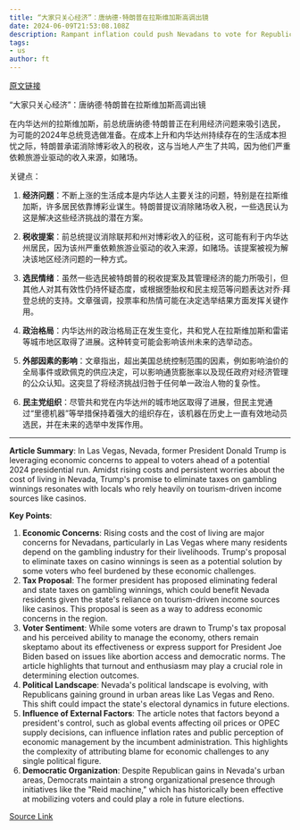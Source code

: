 ```yaml
---
title: “大家只关心经济”：唐纳德·特朗普在拉斯维加斯高调出镜
date: 2024-06-09T21:53:08.108Z
description: Rampant inflation could push Nevadans to vote for Republican president for first time in 20 years
tags: 
- us
author: ft
---
```


[原文链接](https://ft.com/content/e33c6850-0e30-4f75-9ad3-4a7775f5ece3)

“大家只关心经济”：唐纳德·特朗普在拉斯维加斯高调出镜

在内华达州的拉斯维加斯，前总统唐纳德·特朗普正在利用经济问题来吸引选民，为可能的2024年总统竞选做准备。在成本上升和内华达州持续存在的生活成本担忧之际，特朗普承诺消除博彩收入的税收，这与当地人产生了共鸣，因为他们严重依赖旅游业驱动的收入来源，如赌场。

关键点：

1. **经济问题**：不断上涨的生活成本是内华达人主要关注的问题，特别是在拉斯维加斯，许多居民依靠博彩业谋生。特朗普提议消除赌场收入税，一些选民认为这是解决这些经济挑战的潜在方案。

2. **税收提案**：前总统提议消除联邦和州对博彩收入的征税，这可能有利于内华达州居民，因为该州严重依赖旅游业驱动的收入来源，如赌场。该提案被视为解决该地区经济问题的一种方式。

3. **选民情绪**：虽然一些选民被特朗普的税收提案及其管理经济的能力所吸引，但其他人对其有效性仍持怀疑态度，或根据堕胎权和民主规范等问题表达对乔·拜登总统的支持。文章强调，投票率和热情可能在决定选举结果方面发挥关键作用。

4. **政治格局**：内华达州的政治格局正在发生变化，共和党人在拉斯维加斯和雷诺等城市地区取得了进展。这种转变可能会影响该州未来的选举动态。

5. **外部因素的影响**：文章指出，超出美国总统控制范围的因素，例如影响油价的全局事件或欧佩克的供应决定，可以影响通货膨胀率以及现任政府对经济管理的公众认知。这突显了将经济挑战归咎于任何单一政治人物的复杂性。

6. **民主党组织**：尽管共和党在内华达州的城市地区取得了进展，但民主党通过“里德机器”等举措保持着强大的组织存在，该机器在历史上一直有效地动员选民，并在未来的选举中发挥作用。

---

 **Article Summary**: In Las Vegas, Nevada, former President Donald Trump is leveraging economic concerns to appeal to voters ahead of a potential 2024 presidential run. Amidst rising costs and persistent worries about the cost of living in Nevada, Trump's promise to eliminate taxes on gambling winnings resonates with locals who rely heavily on tourism-driven income sources like casinos.

**Key Points**:
1. **Economic Concerns**: Rising costs and the cost of living are major concerns for Nevadans, particularly in Las Vegas where many residents depend on the gambling industry for their livelihoods. Trump's proposal to eliminate taxes on casino winnings is seen as a potential solution by some voters who feel burdened by these economic challenges.
2. **Tax Proposal**: The former president has proposed eliminating federal and state taxes on gambling winnings, which could benefit Nevada residents given the state's reliance on tourism-driven income sources like casinos. This proposal is seen as a way to address economic concerns in the region.
3. **Voter Sentiment**: While some voters are drawn to Trump's tax proposal and his perceived ability to manage the economy, others remain skeptamo about its effectiveness or express support for President Joe Biden based on issues like abortion access and democratic norms. The article highlights that turnout and enthusiasm may play a crucial role in determining election outcomes.
4. **Political Landscape**: Nevada's political landscape is evolving, with Republicans gaining ground in urban areas like Las Vegas and Reno. This shift could impact the state's electoral dynamics in future elections.
5. **Influence of External Factors**: The article notes that factors beyond a president's control, such as global events affecting oil prices or OPEC supply decisions, can influence inflation rates and public perception of economic management by the incumbent administration. This highlights the complexity of attributing blame for economic challenges to any single political figure.
6. **Democratic Organization**: Despite Republican gains in Nevada's urban areas, Democrats maintain a strong organizational presence through initiatives like the "Reid machine," which has historically been effective at mobilizing voters and could play a role in future elections.

[Source Link](https://ft.com/content/e33c6850-0e30-4f75-9ad3-4a7775f5ece3)

